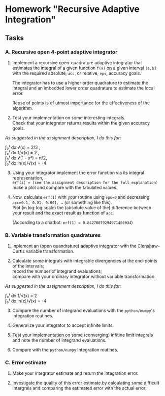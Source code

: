 # Homework "Recursive Adaptive Integration"

## Tasks

### A. Recursive open 4-point adaptive integrator

1. Implement a recursive open-quadrature adaptive integrator that estimates the integral of a given function `f(x)` on a given interval `[a,b]` with the required absolute, `acc`, or relative, `eps`, accuracy goals.

   The integrator has to use a higher order quadrature to estimate the integral and an imbedded lower order quadrature to estimate the local error.

   Reuse of points is of utmost importance for the effectiveness of the algorithm.

2. Test your implementation on some interesting integrals.  
   Check that your integrator returns results within the given accuracy goals.

*As suggested in the assignment description, I do this for:*

∫₀¹ dx √(x) = 2/3 ,  
∫₀¹ dx 1/√(x) = 2 ,   
∫₀¹ dx √(1 - x²) = π/2,   
∫₀¹ dx ln(x)/√(x) = -4  

3. Using your integrator implement the error function via its integral representation,  
   `erf(z) = (see the assignment description for the full explanation)`  
   make a plot and compare with the tabulated values.

4. Now, calculate `erf(1)` with your routine using `eps=0` and decreasing `acc=0.1, 0.01, 0.001, …`  (or something like this).  
   Plot (in log-log scale) the (absolute value of the) difference between your result and the exact result as function of `acc`.  

   (According to a chatbot: `erf(1) = 0.84270079294971486934`)


### B. Variable transformation quadratures

1.  Inplement an (open quandrature) adaptive integrator with the Clenshaw–Curtis variable transformation.

2. Calculate some integrals with integrable divergencies at the end-points of the intervals;   
   record the number of integrand evaluations;  
   compare with your ordinary integrator without variable transformation.  

*As suggested in the assignment description, I do this for:*  

∫₀¹ dx 1/√(x) = 2  
∫₀¹ dx ln(x)/√(x) = -4  

3. Compare the number of integrand evaluations with the `python/numpy`'s integration routines.

4. Generalize your integrator to accept infinite limits. 

5. Test your implementation on some (converging) infitine limit integrals and note the number of integrand evaluations.

6. Compare with the `python/numpy` integration routines.

### C. Error estimate

1. Make your integrator estimate and return the integration error.

2. Investigate the quality of this error estimate by calculating some difficult intergrals and comparing the estimated error with the actual error.
